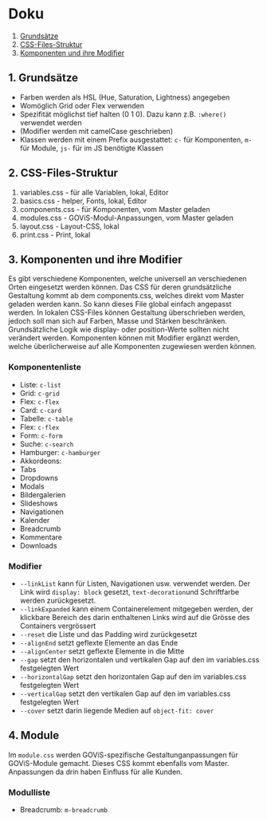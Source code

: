# Doku

1. [Grundsätze](#1-grundsätze)
2. [CSS-Files-Struktur](#css-files-struktur)
3. [Komponenten und ihre Modifier](##3.-Komponenten-und-ihre-Modifier)


## 1. Grundsätze
* Farben werden als HSL (Hue, Saturation, Lightness) angegeben
* Womöglich Grid oder Flex verwenden
* Spezifität möglichst tief halten (0 1 0). Dazu kann z.B. `:where()` verwendet werden
* (Modifier werden mit camelCase geschrieben)
* Klassen werden mit einem Prefix ausgestattet: `c-` für Komponenten, `m-` für Module, `js-` für im JS benötigte Klassen

## 2. CSS-Files-Struktur
1. variables.css - für alle Variablen, lokal, Editor
2. basics.css - helper, Fonts, lokal, Editor
3. components.css - für Komponenten, vom Master geladen
4. modules.css - GOViS-Modul-Anpassungen, vom Master geladen
5. layout.css - Layout-CSS, lokal
6. print.css - Print, lokal


## 3. Komponenten und ihre Modifier
Es gibt verschiedene Komponenten, welche universell an verschiedenen Orten eingesetzt werden können. Das CSS für deren grundsätzliche Gestaltung kommt ab dem components.css, welches direkt vom Master geladen werden kann. So kann dieses File global einfach angepasst werden. In lokalen CSS-Files können Gestaltung überschrieben werden, jedoch soll man sich auf Farben, Masse und Stärken beschränken. Grundsätzliche Logik wie display- oder position-Werte sollten nicht verändert werden.
Komponenten können mit Modifier ergänzt werden, welche überlicherweise auf alle Komponenten zugewiesen werden können.

### Komponentenliste
* Liste: `c-list`
* Grid: `c-grid`
* Flex: `c-flex`
* Card: `c-card`
* Tabelle: `c-table`
* Flex: `c-flex`
* Form: `c-form`
* Suche: `c-search`
* Hamburger: `c-hamburger`
* Akkordeons:
* Tabs
* Dropdowns
* Modals
* Bildergalerien
* Slideshows
* Navigationen
* Kalender
* Breadcrumb
* Kommentare
* Downloads

### Modifier
* `--linkList` kann für Listen, Navigationen usw. verwendet werden. Der Link wird `display: block` gesetzt, `text-decoration`und Schriftfarbe werden zurückgesetzt.
* `--linkExpanded` kann einem Containerelement mitgegeben werden, der klickbare Bereich des darin enthaltenen Links wird auf die Grösse des Containers vergrössert
* `--reset` die Liste und das Padding wird zurückgesetzt
* `--alignEnd` setzt geflexte Elemente an das Ende
* `--alignCenter` setzt geflexte Elemente in die Mitte
* `--gap` setzt den horizontalen und vertikalen Gap auf den im variables.css festgelegten Wert
* `--horizontalGap` setzt den horizontalen Gap auf den im variables.css festgelegten Wert
* `--verticalGap` setzt den vertikalen Gap auf den im variables.css festgelegten Wert
* `--cover` setzt darin liegende Medien auf `object-fit: cover`

## 4. Module
Im `module.css` werden GOViS-spezifische Gestaltunganpassungen für GOViS-Module gemacht. Dieses CSS kommt ebenfalls vom Master. Anpassungen da drin haben Einfluss für alle Kunden.

### Modulliste
* Breadcrumb: `m-breadcrumb`